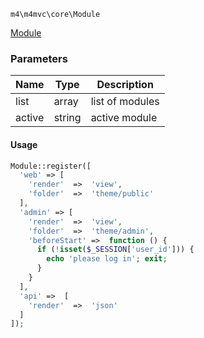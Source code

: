 `m4\m4mvc\core\Module`

[Module](https://github.com/Matoo125/M4CMS/blob/master/app/core/Module.php) 

### Parameters

| Name   | Type   | Description                 |
| ------ | ------ | --------------------------- |
| list   | array  | list of modules             |
| active | string | active module               |

#### Usage

```php
Module::register([
  'web' => [
    'render'  =>  'view',
    'folder'  =>  'theme/public'
  ],
  'admin' => [
    'render'  =>  'view',
    'folder'  =>  'theme/admin',
    'beforeStart' =>  function () {
      if (!isset($_SESSION['user_id'])) {
        echo 'please log in'; exit;
      }
    }
  ],
  'api' =>  [
    'render'  =>  'json'
  ]
]);

